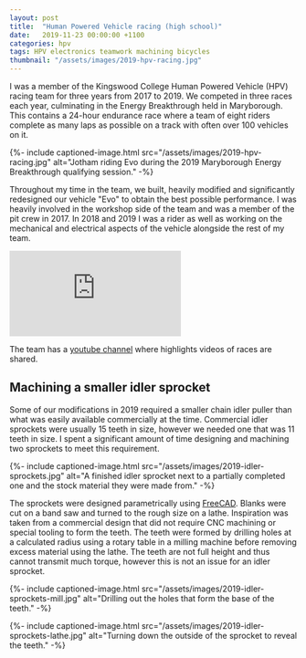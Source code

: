 ```yaml
---
layout: post
title:  "Human Powered Vehicle racing (high school)"
date:   2019-11-23 00:00:00 +1100
categories: hpv
tags: HPV electronics teamwork machining bicycles
thumbnail: "/assets/images/2019-hpv-racing.jpg"
---
```


I was a member of the Kingswood College Human Powered Vehicle (HPV) racing team for three years from 2017 to 2019. We competed in three races each year, culminating in the Energy Breakthrough held in Maryborough. This contains a 24-hour endurance race where a team of eight riders complete as many laps as possible on a track with often over 100 vehicles on it.

{%- include captioned-image.html src="/assets/images/2019-hpv-racing.jpg" alt="Jotham riding Evo during the 2019 Maryborough Energy Breakthrough qualifying session." -%}

Throughout my time in the team, we built, heavily modified and significantly redesigned our vehicle "Evo" to obtain the best possible performance. I was heavily involved in the workshop side of the team and was a member of the pit crew in 2017. In 2018 and 2019 I was a rider as well as working on the mechanical and electrical aspects of the vehicle alongside the rest of my team.

<iframe class="embedded-16by9" src="https://www.youtube-nocookie.com/embed/cw6WJyoYT94?si=NWysxMQtoBL7Lt_L" title="YouTube video player" frameborder="0" allow="accelerometer; autoplay; clipboard-write; encrypted-media; gyroscope; picture-in-picture; web-share" allowfullscreen></iframe>

The team has a [youtube channel](https://youtube.com/@kingswoodevoracing66) where highlights videos of races are shared.

## Machining a smaller idler sprocket
Some of our modifications in 2019 required a smaller chain idler puller than what was easily available commercially at the time. Commercial idler sprockets were usually 15 teeth in size, however we needed one that was 11 teeth in size. I spent a significant amount of time designing and machining two sprockets to meet this requirement.

{%- include captioned-image.html src="/assets/images/2019-idler-sprockets.jpg" alt="A finished idler sprocket next to a partially completed one and the stock material they were made from." -%}

The sprockets were designed parametrically using [FreeCAD](freecad.org). Blanks were cut on a band saw and turned to the rough size on a lathe. Inspiration was taken from a commercial design that did not require CNC machining or special tooling to form the teeth. The teeth were formed by drilling holes at a calculated radius using a rotary table in a milling machine before removing excess material using the lathe. The teeth are not full height and thus cannot transmit much torque, however this is not an issue for an idler sprocket.

{%- include captioned-image.html src="/assets/images/2019-idler-sprockets-mill.jpg" alt="Drilling out the holes that form the base of the teeth." -%}

{%- include captioned-image.html src="/assets/images/2019-idler-sprockets-lathe.jpg" alt="Turning down the outside of the sprocket to reveal the teeth." -%}